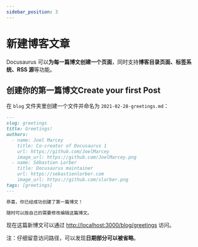 ```yaml
---
sidebar_position: 3
---
```


# 新建博客文章

Docusaurus 可以**为每一篇博文创建一个页面**，同时支持**博客目录页面、标签系统、RSS 源**等功能。

## 创建你的第一篇博文Create your first Post

在 `blog` 文件夹里创建一个文件并命名为 `2021-02-28-greetings.md`：

```md title="blog/2021-02-28-greetings.md"
---
slug: greetings
title: Greetings!
authors:
  - name: Joel Marcey
    title: Co-creator of Docusaurus 1
    url: https://github.com/JoelMarcey
    image_url: https://github.com/JoelMarcey.png
  - name: Sébastien Lorber
    title: Docusaurus maintainer
    url: https://sebastienlorber.com
    image_url: https://github.com/slorber.png
tags: [greetings]
---

恭喜，你已经成功创建了第一篇博文！

随时可以按自己的需要修改编辑这篇博文。
```

现在这篇新博文可以通过 [http://localhost:3000/blog/greetings](http://localhost:3000/blog/greetings) 访问。

注：仔细留意访问路径，可以发现**日期部分可以被省略**。
